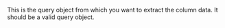 This is the query object from which you want to extract the column data. It should be a valid query object.
